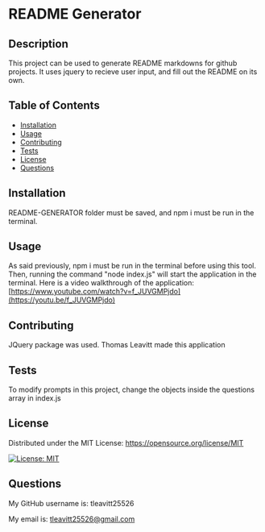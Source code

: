 # README Generator

## Description

This project can be used to generate README markdowns for github projects. It uses jquery to recieve user input, and fill out the README on its own.

## Table of Contents

- [Installation](#installation)
- [Usage](#usage)
- [Contributing](#contributing)
- [Tests](#tests)
- [License](#license)
- [Questions](#questions)

## Installation

README-GENERATOR folder must be saved, and npm i must be run in the terminal.

## Usage

As said previously, npm i must be run in the terminal before using this tool. Then, running the command "node index.js" will start the application in the terminal.
Here is a video walkthrough of the application: [https://www.youtube.com/watch?v=f_JUVGMPjdo](https://youtu.be/f_JUVGMPjdo)

## Contributing

JQuery package was used. Thomas Leavitt made this application

## Tests

To modify prompts in this project, change the objects inside the questions array in index.js

## License

Distributed under the MIT License: https://opensource.org/license/MIT

 [![License: MIT](https://img.shields.io/badge/License-MIT-yellow.svg)](https://opensource.org/licenses/MIT)

## Questions

My GitHub username is: tleavitt25526

My email is: tleavitt25526@gmail.com

